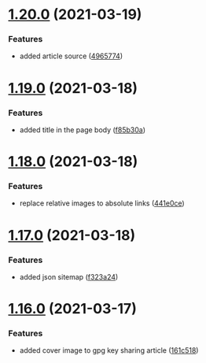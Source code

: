 # [1.20.0](https://github.com/MihaiNueleanu/blog/compare/1.19.0...1.20.0) (2021-03-19)


### Features

* added article source ([4965774](https://github.com/MihaiNueleanu/blog/commit/4965774ce5e11c5c203bec5c28f0ca0d80f75184))



# [1.19.0](https://github.com/MihaiNueleanu/blog/compare/1.18.0...1.19.0) (2021-03-18)


### Features

* added title in the page body ([f85b30a](https://github.com/MihaiNueleanu/blog/commit/f85b30af6e77d423e48ab851f38f5de8a0a8c640))



# [1.18.0](https://github.com/MihaiNueleanu/blog/compare/1.17.0...1.18.0) (2021-03-18)


### Features

* replace relative images to absolute links ([441e0ce](https://github.com/MihaiNueleanu/blog/commit/441e0ce5b9315838efe458803ec92585e0f45df7))



# [1.17.0](https://github.com/MihaiNueleanu/blog/compare/1.16.0...1.17.0) (2021-03-18)


### Features

* added json sitemap ([f323a24](https://github.com/MihaiNueleanu/blog/commit/f323a243076d0a8121183f77f431226500503e43))



# [1.16.0](https://github.com/MihaiNueleanu/blog/compare/1.15.0...1.16.0) (2021-03-17)


### Features

* added cover image to gpg key sharing article ([161c518](https://github.com/MihaiNueleanu/blog/commit/161c518e73a053f72ab8a76561a64733d67aaf53))



